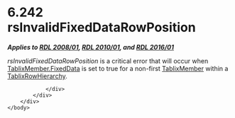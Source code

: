 <html dir="LTR" xmlns:mshelp="http://msdn.microsoft.com/mshelp" xmlns:ddue="http://ddue.schemas.microsoft.com/authoring/2003/5" xmlns:xlink="http://www.w3.org/1999/xlink" xmlns:tool="http://www.microsoft.com/tooltip">
    <head>
        <meta http-equiv="Content-Type" content="text/html; CHARSET=utf-8"></meta>
        <meta name="save" content="history"></meta>
        <title>6.242 rsInvalidFixedDataRowPosition</title>
        <xml>
            <mshelp:toctitle title="6.242 rsInvalidFixedDataRowPosition"></mshelp:toctitle>
            <mshelp:rltitle title="[MS-RDL]: rsInvalidFixedDataRowPosition"></mshelp:rltitle>
            <mshelp:keyword index="A" term="774d9c91-eb05-4199-8a32-662ce89fd7e3"></mshelp:keyword>
            <mshelp:attr name="DCSext.ContentType" value="open specification"></mshelp:attr>
            <mshelp:attr name="AssetID" value="774d9c91-eb05-4199-8a32-662ce89fd7e3"></mshelp:attr>
            <mshelp:attr name="TopicType" value="kbRef"></mshelp:attr>
            <mshelp:attr name="DCSext.Title" value="[MS-RDL]: rsInvalidFixedDataRowPosition" />
        </xml>
    </head>
    <body>
        <div id="header">
            <h1 class="heading">6.242 rsInvalidFixedDataRowPosition</h1>
        </div>
        <div id="mainSection">
            <div id="mainBody">
                <div id="allHistory" class="saveHistory"></div>
                <div id="sectionSection0" class="section" name="collapseableSection">
                    

<p><b><i>Applies to </i></b><a href="1e855f94-4617-47e4-b89e-0856c6cb420f.md"><b><i>RDL 2008/01</i></b></a><b><i>,
</i></b><a href="3428e690-a348-4ec7-8a6a-8efb42d2cdee.md"><b><i>RDL 2010/01</i></b></a><b><i>,
and </i></b><a href="52ce3983-2bfc-4e72-9359-42aaf5fe4509.md"><b><i>RDL 2016/01</i></b></a></p>

<p><i>rsInvalidFixedDataRowPosition</i> is a critical error
that will occur when <a href="c56879ce-2ad7-48bd-83c5-44d74a9ea543.md">TablixMember.FixedData</a>
is set to true for a non-first <a href="1d8a9691-b173-4e24-9ea9-1f486bc824fd.md">TablixMember</a> within a <a href="08a188d7-05bd-43b8-8d23-11568db8949b.md">TablixRowHierarchy</a>.</p>


                </div>
            </div>
        </div>
    </body>
</html>